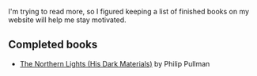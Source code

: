 <!--
  # This file is distributed under under the Creative Commons
  # Attribution 4.0 International License. To view a copy of this
  # license, please visit <http://creativecommons.org/licenses/by/4.0/>.

  title: 'Book List: 2021 Edition'
  twigTemplate: .templates/notes-base.html.twig
-->

I'm trying to read more, so I figured keeping a list of finished
books on my website will help me stay motivated.


## Completed books

  - [The Northern Lights (His Dark Materials)][1] by Philip Pullman

[1]: <https://en.wikipedia.org/wiki/Northern_Lights_(novel)>
